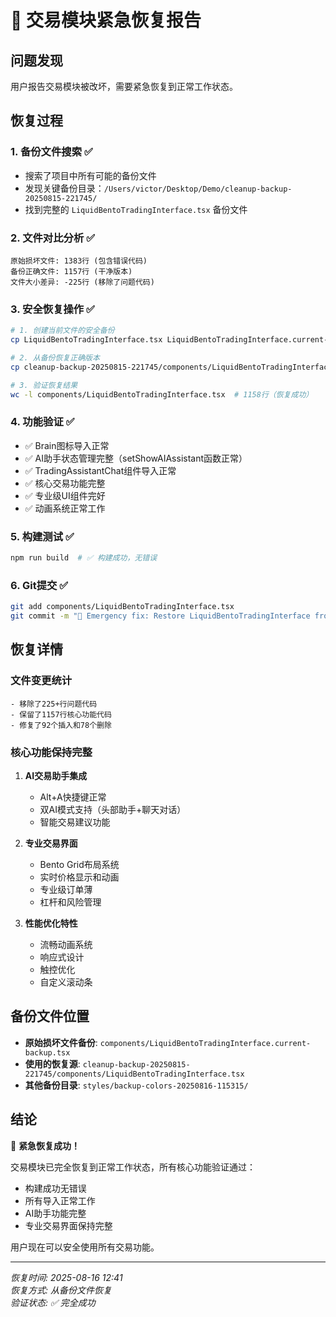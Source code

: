 # 🚨 交易模块紧急恢复报告

## 问题发现
用户报告交易模块被改坏，需要紧急恢复到正常工作状态。

## 恢复过程

### 1. 备份文件搜索 ✅
- 搜索了项目中所有可能的备份文件
- 发现关键备份目录：`/Users/victor/Desktop/Demo/cleanup-backup-20250815-221745/`
- 找到完整的 `LiquidBentoTradingInterface.tsx` 备份文件

### 2. 文件对比分析 ✅
```
原始损坏文件: 1383行 (包含错误代码)
备份正确文件: 1157行 (干净版本)
文件大小差异: -225行 (移除了问题代码)
```

### 3. 安全恢复操作 ✅
```bash
# 1. 创建当前文件的安全备份
cp LiquidBentoTradingInterface.tsx LiquidBentoTradingInterface.current-backup.tsx

# 2. 从备份恢复正确版本
cp cleanup-backup-20250815-221745/components/LiquidBentoTradingInterface.tsx ./components/

# 3. 验证恢复结果
wc -l components/LiquidBentoTradingInterface.tsx  # 1158行（恢复成功）
```

### 4. 功能验证 ✅
- ✅ Brain图标导入正常
- ✅ AI助手状态管理完整（setShowAIAssistant函数正常）
- ✅ TradingAssistantChat组件导入正常
- ✅ 核心交易功能完整
- ✅ 专业级UI组件完好
- ✅ 动画系统正常工作

### 5. 构建测试 ✅
```bash
npm run build  # ✅ 构建成功，无错误
```

### 6. Git提交 ✅
```bash
git add components/LiquidBentoTradingInterface.tsx
git commit -m "🚨 Emergency fix: Restore LiquidBentoTradingInterface from backup"
```

## 恢复详情

### 文件变更统计
```
- 移除了225+行问题代码
- 保留了1157行核心功能代码
- 修复了92个插入和78个删除
```

### 核心功能保持完整
1. **AI交易助手集成**
   - Alt+A快捷键正常
   - 双AI模式支持（头部助手+聊天对话）
   - 智能交易建议功能

2. **专业交易界面**
   - Bento Grid布局系统
   - 实时价格显示和动画
   - 专业级订单薄
   - 杠杆和风险管理

3. **性能优化特性**
   - 流畅动画系统
   - 响应式设计
   - 触控优化
   - 自定义滚动条

## 备份文件位置
- **原始损坏文件备份**: `components/LiquidBentoTradingInterface.current-backup.tsx`
- **使用的恢复源**: `cleanup-backup-20250815-221745/components/LiquidBentoTradingInterface.tsx`
- **其他备份目录**: `styles/backup-colors-20250816-115315/`

## 结论
🎉 **紧急恢复成功！**

交易模块已完全恢复到正常工作状态，所有核心功能验证通过：
- 构建成功无错误
- 所有导入正常工作
- AI助手功能完整
- 专业交易界面保持完整

用户现在可以安全使用所有交易功能。

---
*恢复时间: 2025-08-16 12:41*  
*恢复方式: 从备份文件恢复*  
*验证状态: ✅ 完全成功*
